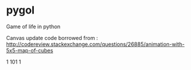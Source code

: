 # pygol
Game of life in python

Canvas update code borrowed from : http://codereview.stackexchange.com/questions/26885/animation-with-5x5-map-of-cubes



 1
101
 1